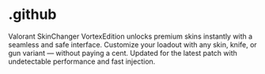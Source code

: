 # .github
Valorant SkinChanger VortexEdition unlocks premium skins instantly with a seamless and safe interface. Customize your loadout with any skin, knife, or gun variant — without paying a cent. Updated for the latest patch with undetectable performance and fast injection.
